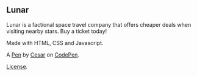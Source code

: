 Lunar
-----
Lunar is a factional space travel company that offers cheaper deals  when visiting 
nearby stars. Buy a ticket today!

Made with HTML, CSS and Javascript.

A [Pen](http://codepen.io/skyship/pen/mEvWJv) by [Cesar](http://codepen.io/skyship) on [CodePen](http://codepen.io/).

[License](http://codepen.io/skyship/pen/mEvWJv/license).